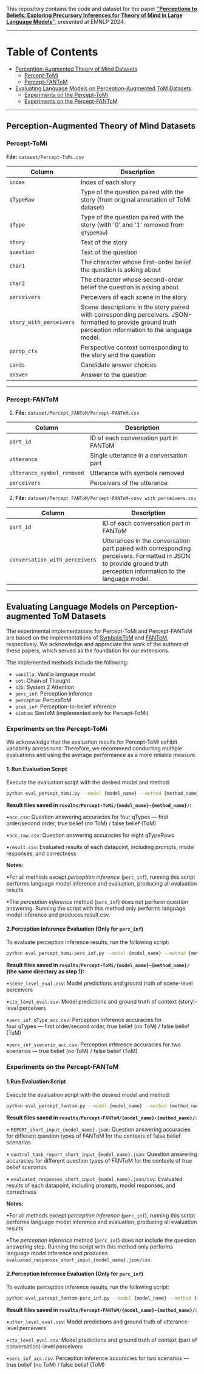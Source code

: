 This repository contains the code and dataset for the paper ["**Perceptions to Beliefs: Exploring Precursory Inferences for Theory of Mind in Large Language Models**"](https://aclanthology.org/2024.emnlp-main.1105/), presented at EMNLP 2024.

---
# Table of Contents

- [Perception-Augmented Theory of Mind Datasets](#perception-augmented-theory-of-mind-datasets)
  - [Percept-ToMi](#percept-tomi)
  - [Percept-FANToM](#percept-fantom)
- [Evaluating Language Models on Perception-Augmented ToM Datasets](#evaluating-language-models-on-perception-augmented-tom-datasets)
  - [Experiments on the Percept-ToMi](#experiments-on-the-percept-tomi)
  - [Experiments on the Percept-FANToM](#experiments-on-the-percept-fantom)
---

## Perception-Augmented Theory of Mind Datasets

### Percept-ToMi

**File:** `dataset/Percept-ToMi.csv`

| Column                   | Description                                                                 |
|--------------------------|-----------------------------------------------------------------------------|
| `index`                  | Index of each story                                                        |
| `qTypeRaw`               | Type of the question paired with the story (from original annotation of ToMi dataset) |
| `qType`                  | Type of the question paired with the story (with '0' and '1' removed from `qTypeRaw`) |
| `story`                  | Text of the story                                                          |
| `question`               | Text of the question                                                       |
| `char1`                  | The character whose first-order belief the question is asking about         |
| `char2`                  | The character whose second-order belief the question is asking about        |
| `perceivers`             | Perceivers of each scene in the story                                       |
| `story_with_perceivers`  | Scene descriptions in the story paired with corresponding perceivers. JSON-formatted to provide ground truth perception information to the language model. |
| `persp_ctx`              | Perspective context corresponding to the story and the question            |
| `cands`                  | Candidate answer choices                                                   |
| `answer`                 | Answer to the question                                                     |

---

### Percept-FANToM

1. **File:** `dataset/Percept_FANToM/Percept-FANToM.csv`

| Column                   | Description                                                                 |
|--------------------------|-----------------------------------------------------------------------------|
| `part_id`                | ID of each conversation part in FANToM                                      |
| `utterance`              | Single utterance in a conversation part                                    |
| `utterance_symbol_removed` | Utterance with symbols removed                                            |
| `perceivers`             | Perceivers of the utterance                                                |

2. **File:** `dataset/Percept_FANToM/Percept-FANToM-conv_with_perceivers.csv`

| Column                   | Description                                                                 |
|--------------------------|-----------------------------------------------------------------------------|
| `part_id`                | ID of each conversation part in FANToM                                     |
| `conversation_with_perceivers` | Utterances in the conversation part paired with corresponding perceivers. Formatted in JSON to provide ground truth perception information to the language model. |

---

## Evaluating Language Models on Perception-augmented ToM Datasets

The experimental implementations for Percept-ToMi and Percept-FANToM are based on the implementations of [SymbolicToM](https://github.com/msclar/symbolictom.git) and [FANToM](https://github.com/skywalker023/fantom.git), respectively. We acknowledge and appreciate the work of the authors of these papers, which served as the foundation for our extensions.

The implemented methods include the following:
* `vanilla`: Vanilla language model
* `cot`: Chain of Thought
* `s2a`: System 2 Attention
* `perc_inf`: Perception inference
* `perceptom`: PercepToM
* `ptob_inf`: Perception-to-belief inference
* `simtom`: SimToM (implemented only for Percept-ToMi)


### Experiments on the Percept-ToMi

We acknowledge that the evaluation results for Percept-ToMi exhibit variability across runs. Therefore, we recommend conducting multiple evaluations and using the average performance as a more reliable measure.

#### 1. Run Evaluation Script

Execute the evaluation script with the desired model and method:

```bash
python eval_percept_tomi.py --model {model_name} --method {method_name}
```

**Result files saved in `results/Percept-ToMi/{model_name}-{method_name}/`:**

•`acc.csv`: Question answering accuracies for four qTypes — first order/second order, true belief (no ToM) / false belief (ToM)

•`acc_raw.csv`: Question answering accuracies for eight qTypeRaws 

•`result.csv`: Evaluated results of each datapoint, including prompts, model responses, and correctness

**Notes:**

•For all methods except _perception inference_ (`perc_inf`), running this script performs language model inference and evaluation, producing all evaluation results.

•The _perception inference_ method (`perc_inf`) does not perform question answering. Running the script with this method only performs language model inference and produces result.csv.

#### 2.**Perception Inference Evaluation (Only for** `perc_inf`**)**

To evaluate perception inference results, run the following script:

```bash
python eval_percept_tomi-perc_inf.py --model {model_name} --method {method_name}
```

**Result files saved in ```results/Percept-ToMi/{model_name}-{method_name}/``` (the same directory as step 1):**

•`scene_level_eval.csv`: Model predictions and ground truth of scene-level perceivers

•`ctx_level_eval.csv`: Model predictions and ground truth of context (story)-level perceivers

•`perc_inf_qType_acc.csv`: Perception inference accuracies for four qTypes — first order/second order, true belief (no ToM) / false belief (ToM)

•`perc_inf_scenario_acc.csv`: Perception inference accuracies for two scenarios — true belief (no ToM) / false belief (ToM)

### Experiments on the Percept-FANToM

#### 1.**Run Evaluation Script**

Execute the evaluation script with the desired model and method:

```bash
python eval_percept_fantom.py --model {model_name} --method {method_name}
```

**Result files saved in `results/Percept-FANToM/{model_name}-{method_name}/`:**

• `REPORT_short_input_{model_name}.json`: Question answering accuracies for different question types of FANToM for the contexts of false belief scenarios

• `control_task_report_short_input_{model_name}.json`: Question answering accuracies for different question types of FANToM for the contexts of true belief scenarios

• `evaluated_responses_short_input_{model_name}.json/csv`: Evaluated results of each datapoint, including prompts, model responses, and correctness

**Notes:**

•For all methods except _perception inference_ (`perc_inf`), running this script performs language model inference and evaluation, producing all evaluation results.

•The _perception inference_ method (`perc_inf`) does not include the question answering step. Running the script with this method only performs language model inference and produces `evaluated_responses_short_input_{model_name}.json/csv`.

#### 2.**Perception Inference Evaluation (Only for** `perc_inf`**)**

To evaluate perception inference results, run the following script:

```bash
python eval_percept_fantom-perc_inf.py --model {model_name} --method {method_name}
```

**Result files saved in `results/Percept-FANToM/{model_name}-{method_name}/`:**

•`utter_level_eval.csv`: Model predictions and ground truth of utterance-level perceivers

•`ctx_level_eval.csv`: Model predictions and ground truth of context (part of conversation)-level perceivers

•`perc_inf_acc.csv`: Perception inference accuracies for two scenarios — true belief (no ToM) / false belief (ToM)

